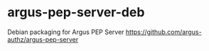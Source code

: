 argus-pep-server-deb
====================

Debian packaging for Argus PEP Server https://github.com/argus-authz/argus-pep-server
